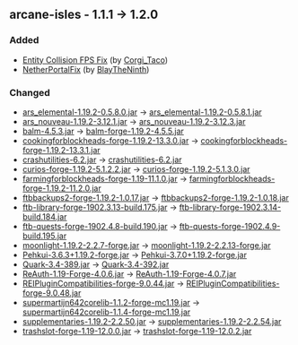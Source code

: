 ## arcane-isles - 1.1.1 -> 1.2.0

### Added

  * [Entity Collision FPS Fix](https://www.curseforge.com/minecraft/mc-mods/entity-collision-fps-fix) (by [Corgi_Taco](https://www.curseforge.com/members/Corgi_Taco/projects))
  * [NetherPortalFix](https://www.curseforge.com/minecraft/mc-mods/netherportalfix) (by [BlayTheNinth](https://www.curseforge.com/members/BlayTheNinth/projects))

### Changed

  * [ars_elemental-1.19.2-0.5.8.0.jar](https://www.curseforge.com/minecraft/mc-mods/ars-elemental/files/4401516) -> [ars_elemental-1.19.2-0.5.8.1.jar](https://www.curseforge.com/minecraft/mc-mods/ars-elemental/files/4404112)
  * [ars_nouveau-1.19.2-3.12.1.jar](https://www.curseforge.com/minecraft/mc-mods/ars-nouveau/files/4398546) -> [ars_nouveau-1.19.2-3.12.3.jar](https://www.curseforge.com/minecraft/mc-mods/ars-nouveau/files/4410803)
  * [balm-4.5.3.jar](https://www.curseforge.com/minecraft/mc-mods/balm/files/3914527) -> [balm-forge-1.19.2-4.5.5.jar](https://www.curseforge.com/minecraft/mc-mods/balm/files/4414507)
  * [cookingforblockheads-forge-1.19.2-13.3.0.jar](https://www.curseforge.com/minecraft/mc-mods/cooking-for-blockheads/files/4055331) -> [cookingforblockheads-forge-1.19.2-13.3.1.jar](https://www.curseforge.com/minecraft/mc-mods/cooking-for-blockheads/files/4414171)
  * [crashutilities-6.2.jar](https://www.curseforge.com/minecraft/mc-mods/crash-utilities/files/4194371) -> [crashutilities-6.2.jar](https://www.curseforge.com/minecraft/mc-mods/crash-utilities/files/4406293)
  * [curios-forge-1.19.2-5.1.2.2.jar](https://www.curseforge.com/minecraft/mc-mods/curios/files/4398040) -> [curios-forge-1.19.2-5.1.3.0.jar](https://www.curseforge.com/minecraft/mc-mods/curios/files/4418021)
  * [farmingforblockheads-forge-1.19-11.1.0.jar](https://www.curseforge.com/minecraft/mc-mods/farming-for-blockheads/files/3901908) -> [farmingforblockheads-forge-1.19.2-11.2.0.jar](https://www.curseforge.com/minecraft/mc-mods/farming-for-blockheads/files/4414058)
  * [ftbbackups2-forge-1.19.2-1.0.17.jar](https://www.curseforge.com/minecraft/mc-mods/ftb-backups-2/files/4105765) -> [ftbbackups2-forge-1.19.2-1.0.18.jar](https://www.curseforge.com/minecraft/mc-mods/ftb-backups-2/files/4407546)
  * [ftb-library-forge-1902.3.13-build.175.jar](https://www.curseforge.com/minecraft/mc-mods/ftb-library-forge/files/4394393) -> [ftb-library-forge-1902.3.14-build.184.jar](https://www.curseforge.com/minecraft/mc-mods/ftb-library-forge/files/4415391)
  * [ftb-quests-forge-1902.4.8-build.190.jar](https://www.curseforge.com/minecraft/mc-mods/ftb-quests-forge/files/4398351) -> [ftb-quests-forge-1902.4.9-build.195.jar](https://www.curseforge.com/minecraft/mc-mods/ftb-quests-forge/files/4415430)
  * [moonlight-1.19.2-2.2.7-forge.jar](https://www.curseforge.com/minecraft/mc-mods/selene/files/4393346) -> [moonlight-1.19.2-2.2.13-forge.jar](https://www.curseforge.com/minecraft/mc-mods/selene/files/4414538)
  * [Pehkui-3.6.3+1.19.2-forge.jar](https://www.curseforge.com/minecraft/mc-mods/pehkui/files/4314929) -> [Pehkui-3.7.0+1.19.2-forge.jar](https://www.curseforge.com/minecraft/mc-mods/pehkui/files/4408042)
  * [Quark-3.4-389.jar](https://www.curseforge.com/minecraft/mc-mods/quark/files/4366541) -> [Quark-3.4-392.jar](https://www.curseforge.com/minecraft/mc-mods/quark/files/4417619)
  * [ReAuth-1.19-Forge-4.0.6.jar](https://www.curseforge.com/minecraft/mc-mods/reauth/files/4120086) -> [ReAuth-1.19-Forge-4.0.7.jar](https://www.curseforge.com/minecraft/mc-mods/reauth/files/4408013)
  * [REIPluginCompatibilities-forge-9.0.44.jar](https://www.curseforge.com/minecraft/mc-mods/roughly-enough-items-hacks/files/4167484) -> [REIPluginCompatibilities-forge-9.0.48.jar](https://www.curseforge.com/minecraft/mc-mods/roughly-enough-items-hacks/files/4402999)
  * [supermartijn642corelib-1.1.2-forge-mc1.19.jar](https://www.curseforge.com/minecraft/mc-mods/supermartijn642s-core-lib/files/4393118) -> [supermartijn642corelib-1.1.4-forge-mc1.19.jar](https://www.curseforge.com/minecraft/mc-mods/supermartijn642s-core-lib/files/4407413)
  * [supplementaries-1.19.2-2.2.50.jar](https://www.curseforge.com/minecraft/mc-mods/supplementaries/files/4398718) -> [supplementaries-1.19.2-2.2.54.jar](https://www.curseforge.com/minecraft/mc-mods/supplementaries/files/4418072)
  * [trashslot-forge-1.19-12.0.0.jar](https://www.curseforge.com/minecraft/mc-mods/trashslot/files/3832604) -> [trashslot-forge-1.19-12.0.2.jar](https://www.curseforge.com/minecraft/mc-mods/trashslot/files/4412862)

